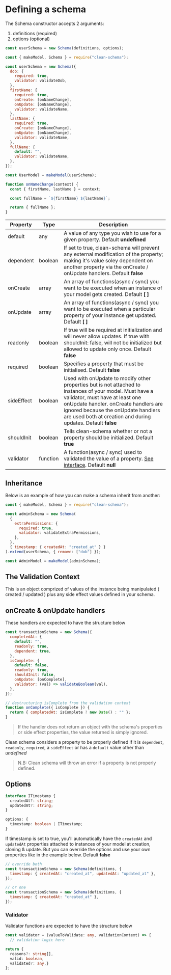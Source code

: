# Defining a schema

The Schema constructor accepts 2 arguments:

1. definitions (required)
1. options (optional)

```javascript
const userSchema = new Schema(definitions, options);
```

```javascript
const { makeModel, Schema } = require("clean-schema");

const userSchema = new Schema({
  dob: {
    required: true,
    validator: validateDob,
  },
  firstName: {
    required: true,
    onCreate: [onNameChange],
    onUpdate: [onNameChange],
    validator: validateName,
  },
  lastName: {
    required: true,
    onCreate: [onNameChange],
    onUpdate: [onNameChange],
    validator: validateName,
  },
  fullName: {
    default: "",
    validator: validateName,
  },
});

const UserModel = makeModel(userSchema);

function onNameChange(context) {
  const { firstName, lastName } = context;

  const fullName = `${firstName} ${lastName}`;

  return { fullName };
}
```

| Property   | Type     | Description                                                                                                                                                                                                                                                                               |
| ---------- | -------- | ----------------------------------------------------------------------------------------------------------------------------------------------------------------------------------------------------------------------------------------------------------------------------------------- |
| default    | any      | A value of any type you wish to use for a given property. Default **undefined**                                                                                                                                                                                                           |
| dependent  | boolean  | If set to true, clean-schema will prevent any external modification of the property; making it's value soley dependent on another property via the onCreate / onUpdate handlers. Default **false**                                                                                        |
| onCreate   | array    | An array of functions(async / sync) you want to be executed when an instance of your model gets created. Default **[ ]**                                                                                                                                                                  |
| onUpdate   | array    | An array of functions(async / sync) you want to be executed when a particular property of your instance get updated. Default **[ ]**                                                                                                                                                      |
| readonly   | boolean  | If true will be required at initialization and will never allow updates. If true with shouldInit: false, will not be initialized but allowed to update only once. Default **false**                                                                                                       |
| required   | boolean  | Specifies a property that must be initialised. Default **false**                                                                                                                                                                                                                          |
| sideEffect | boolean  | Used with onUpdate to modify other properties but is not attached to instances of your model. Must have a validator, must have at least one onUpdate handler. onCreate handlers are ignored because the onUpdate handlers are used both at creation and during updates. Default **false** |
| shouldInit | boolean  | Tells clean-schema whether or not a property should be initialized. Default **true**                                                                                                                                                                                                      |
| validator  | function | A function(async / sync) used to validated the value of a property. [See interface](#validator-interface). Default **null**                                                                                                                                                               |

## Inheritance

Below is an example of how you can make a schema inherit from another:

```javascript
const { makeModel, Schema } = require("clean-schema");

const adminSchema = new Schema(
  {
    extraPermissions: {
      required: true,
      validator: validateExtraPermissions,
    },
  },
  { timestamp: { createdAt: "created_at" } }
).extend(userSchema, { remove: ["dob"] });

const AdminModel = makeModel(adminSchema);
```

## The Validation Context

This is an object comprized of values of the instance being manipulated ( created / updated ) plus any side effect values defined in your schema.

## onCreate & onUpdate handlers

These handlers are expected to have the structure below

```javascript
const transactionSchema = new Schema({
  completedAt: {
    default: "",
    readonly: true,
    dependent: true,
  },
  isComplete: {
    default: false,
    readonly: true,
    shouldInit: false,
    onUpdate: [onComplete],
    validator: (val) => validateBoolean(val),
  },
});

// destructuring isComplete from the validation context
function onComplete({ isComplete }) {
  return { completedAt: isComplete ? new Date() : "" };
}
```

> If the handler does not return an object with the schema's properties or side effect properties, the value returned is simply ignored.

Clean schema considers a property to be properly defined if it is `dependent`, `readonly`, `required`, a `sideEffect` or has a `default` value other than _undefined_

> N.B: Clean schema will throw an error if a property is not properly defined.

## Options

```typescript
interface ITimestamp {
  createdAt?: string;
  updatedAt?: string;
}

options: {
  timestamp: boolean | ITimestamp;
}
```

If timestamp is set to true, you'll automatically have the `createdAt` and `updatedAt` properties attached to instances of your model at creation, cloning & update. But you can override the options and use your own properties like in the example below. Default **false**

```javascript
// override both
const transactionSchema = new Schema(definitions, {
  timestamp: { createdAt: "created_at", updatedAt: "updated_at" },
});

// or one
const transactionSchema = new Schema(definitions, {
  timestamp: { createdAt: "created_at" },
});
```

### Validator

Validator functions are expected to have the structure below

```typescript
const validator = (valueToValidate: any, validationContext) => {
  // validation logic here

return {
  reasons?: string[],
  valid: boolean,
  validated?: any,}
};
```
